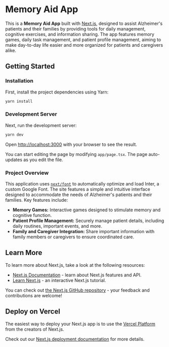 # Memory Aid App

This is a **Memory Aid App** built with [Next.js](https://nextjs.org/), designed to assist Alzheimer's patients and their families by providing tools for daily management, cognitive exercises, and information sharing. The app features memory games, daily task management, and patient profile management, aiming to make day-to-day life easier and more organized for patients and caregivers alike.

## Getting Started

### Installation

First, install the project dependencies using Yarn:

```bash
yarn install
```

### Development Server

Next, run the development server:

```bash
yarn dev
```

Open [http://localhost:3000](http://localhost:3000) with your browser to see the result.

You can start editing the page by modifying `app/page.tsx`. The page auto-updates as you edit the file.

### Project Overview

This application uses [`next/font`](https://nextjs.org/docs/basic-features/font-optimization) to automatically optimize and load Inter, a custom Google Font. The site features a simple and intuitive interface designed to accommodate the needs of Alzheimer's patients and their families. Key features include:

- **Memory Games:** Interactive games designed to stimulate memory and cognitive function.
- **Patient Profile Management:** Securely manage patient details, including daily routines, important events, and more.
- **Family and Caregiver Integration:** Share important information with family members or caregivers to ensure coordinated care.

## Learn More

To learn more about Next.js, take a look at the following resources:

- [Next.js Documentation](https://nextjs.org/docs) - learn about Next.js features and API.
- [Learn Next.js](https://nextjs.org/learn) - an interactive Next.js tutorial.

You can check out [the Next.js GitHub repository](https://github.com/vercel/next.js/) - your feedback and contributions are welcome!

## Deploy on Vercel

The easiest way to deploy your Next.js app is to use the [Vercel Platform](https://vercel.com/new?utm_medium=default-template&filter=next.js&utm_source=create-next-app&utm_campaign=create-next-app-readme) from the creators of Next.js.

Check out our [Next.js deployment documentation](https://nextjs.org/docs/deployment) for more details.
